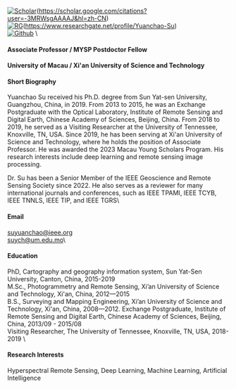 

[![Scholar](https://img.shields.io/badge/Google_Scholar-blue?logo=google)](https://scholar.google.com/citations?user=YOUR_ID)(https://scholar.google.com/citations?user=-3MRWsgAAAAJ&hl=zh-CN) \
[![RG](https://img.shields.io/badge/RG-ResearchGate-green?style=for-the-badge&logo=researchgate&logoColor=white)](https://www.researchgate.net/profile/Your_Profile)(https://www.researchgate.net/profile/Yuanchao-Su) \
[![Github](https://img.shields.io/badge/github-blue?logo=github)](https://github.com/yuanchaosu?tab=repositories) \


#### Associate Professor / MYSP Postdoctor Fellow

#### University of Macau / Xi'an University of Science and Technology

#### Short Biography
Yuanchao Su received his Ph.D. degree from Sun Yat-sen University, Guangzhou, China, in 2019. 
From 2013 to 2015, he was an Exchange Postgraduate with the Optical Laboratory, Institute of Remote Sensing and Digital Earth, Chinese Academy of Sciences, Beijing, China. From 2018 to 2019, he served as a Visiting Researcher at the University of Tennessee, Knoxville, TN, USA. Since 2019, he has been serving at Xi'an University of Science and Technology, where he holds the position of Associate Professor. He was awarded the 2023 Macau Young Scholars Program. His research interests include deep learning and remote sensing image processing.

Dr. Su has been a Senior Member of the IEEE Geoscience and Remote Sensing Society since 2022. He also serves as a reviewer for many international journals and conferences, such as IEEE TPAMI, IEEE TCYB, IEEE TNNLS, IEEE TIP, and IEEE TGRS\

#### Email
suyuanchao@ieee.org \
suych@um.edu.mo\

#### Education
PhD, Cartography and geography information system,  Sun Yat-Sen University, Canton, China, 2015-2019 \
M.Sc., Photogrammetry and Remote Sensing, Xi’an University of Science and Technology, Xi'an, China, 2012—2015 \
B.S., Surveying and Mapping Engineering, Xi’an University of Science and Technology, Xi'an, China, 2008—2012.
Exchange Postgraduate, Institute of Remote Sensing and Digital Earth, Chinese Academy of Sciences, Beijing, China, 2013/09 - 2015/08 \
Visiting Researcher, The University of Tennessee, Knoxville, TN, USA, 2018-2019 \

#### Research Interests
Hyperspectral Remote Sensing, Deep Learning, Machine Learning, Artificial Intelligence


